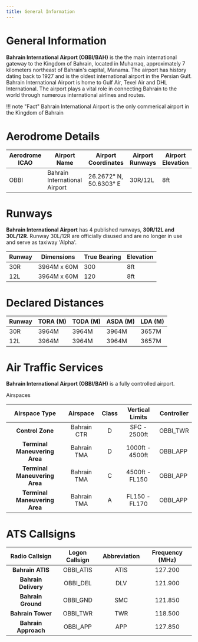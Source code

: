 ```yaml
---
title: General Information
---
```


# General Information
**Bahrain International Airport (OBBI/BAH)** is the the main international gateway to the Kingdom of Bahrain, located in Muharraq, approximately 7 kilometers northeast of Bahrain's capital, Manama. The airport has history dating back to 1927 and is the oldest international airport in the Persian Gulf. Bahrain International Airport is home to Gulf Air, Texel Air and DHL International. The airport plays a vital role in connecting Bahrain to the world through numerous international airlines and routes. 

!!! note "Fact"
    Bahrain International Airport is the only commerical airport in the Kingdom of Bahrain

# Aerodrome Details
| Aerodrome ICAO | Airport Name                  | Airport Coordinates    | Airport Runways | Airport Elevation |
|----------------|-------------------------------|------------------------|-----------------|-------------------|
| OBBI           | Bahrain International Airport | 26.2672° N, 50.6303° E | 30R/12L         | 8ft               |


# Runways
**Bahrain International Airport** has 4 published runways, **30R/12L and 30L/12R**. Runway 30L/12R are officially disused and are no longer in use and serve as taxiway 'Alpha'.

| Runway | Dimensions  | True Bearing | Elevation |
|--------|-------------|--------------|-----------|
| 30R    | 3964M x 60M | 300          | 8ft       |
| 12L    | 3964M x 60M | 120          | 8ft       |

# Declared Distances
| Runway | TORA (M) | TODA (M) | ASDA (M) | LDA (M) |
|--------|----------|----------|----------|---------|
| 30R    | 3964M    | 3964M    | 3964M    | 3657M   |
| 12L    | 3964M    | 3964M    | 3964M    | 3657M   |

# Air Traffic Services
**Bahrain International Airport (OBBI/BAH)** is a fully controlled airport.

Airspaces 

|         Airspace Type         |   Airspace  | Class | Vertical Limits | Controller |
|:-----------------------------:|:-----------:|:-----:|:---------------:|------------|
|        **Control Zone**       | Bahrain CTR |   D   |   SFC - 2500ft  |  OBBI_TWR  |
| **Terminal Maneuvering Area** | Bahrain TMA |   D   | 1000ft - 4500ft |  OBBI_APP  |
| **Terminal Maneuvering Area** | Bahrain TMA |   C   |  4500ft - FL150 |  OBBI_APP  |
| **Terminal Maneuvering Area** | Bahrain TMA |   A   |  FL150 - FL170  |  OBBI_APP  |

# ATS Callsigns 

|  **Radio Callsign**  | **Logon Callsign** | **Abbreviation** | **Frequency (MHz)** |
|:--------------------:|:------------------:|:----------------:|:-------------------:|
|   **Bahrain ATIS**   |      OBBI_ATIS     |       ATIS       |       127.200       |
| **Bahrain Delivery** |      OBBI_DEL      |        DLV       |       121.900       |
|  **Bahrain Ground**  |      OBBI_GND      |        SMC       |       121.850       |
|   **Bahrain Tower**  |      OBBI_TWR      |        TWR       |       118.500       |
| **Bahrain Approach** |      OBBI_APP      |        APP       |       127.850       |

